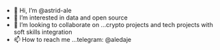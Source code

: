- 👋 Hi, I’m @astrid-ale
- 👀 I’m interested in data and open source
- 💞️ I’m looking to collaborate on ...crypto projects and tech projects with soft skills integration
- 📫 How to reach me ...telegram: @aledaje
<!---
astrid-ale/astrid-ale is a ✨ special ✨ repository because its `README.md` (this file) appears on your GitHub profile.
You can click the Preview link to take a look at your changes.
--->
